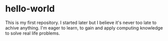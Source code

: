 # hello-world
This is my first repository.
I started later but I believe it's never too late to achive anything. I'm eager to learn, to gain and apply computing knowledge to solve real life problems.
